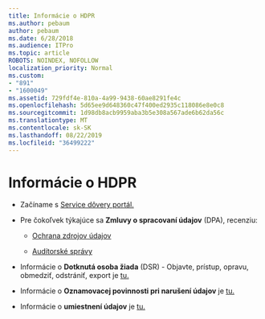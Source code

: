 ```yaml
---
title: Informácie o HDPR
ms.author: pebaum
author: pebaum
ms.date: 6/28/2018
ms.audience: ITPro
ms.topic: article
ROBOTS: NOINDEX, NOFOLLOW
localization_priority: Normal
ms.custom:
- "891"
- "1600049"
ms.assetid: 729fdf4e-810a-4a99-9438-60ae8291fe4c
ms.openlocfilehash: 5d65ee9d648360c47f400ed2935c118086e8e0c8
ms.sourcegitcommit: 1d98db8acb9959aba3b5e308a567ade6b62da56c
ms.translationtype: MT
ms.contentlocale: sk-SK
ms.lasthandoff: 08/22/2019
ms.locfileid: "36499222"
---
```

# <a name="information-about-gdpr"></a>Informácie o HDPR

- Začíname s [Service dôvery portál.](https://servicetrust.microsoft.com/ViewPage/GDPRGetStarted)

- Pre čokoľvek týkajúce sa **Zmluvy o spracovaní údajov** (DPA), recenziu:

  - [Ochrana zdrojov údajov](https://servicetrust.microsoft.com/ViewPage/TrustDocuments)

  - [Audítorské správy](https://servicetrust.microsoft.com/ViewPage/MSComplianceGuide)

- Informácie o **Dotknutá osoba žiada** (DSR) - Objavte, prístup, opravu, obmedziť, odstrániť, export je [tu.](https://docs.microsoft.com/microsoft-365/compliance/gdpr-dsr-office365)

- Informácie o **Oznamovacej povinnosti pri narušení údajov** je [tu.](https://servicetrust.microsoft.com/ViewPage/GDPRBreach)

- Informácie o **umiestnení údajov** je [tu.](https://products.office.com/where-is-your-data-located?ms.officeurl=datamaps&amp;geo=All#All)

